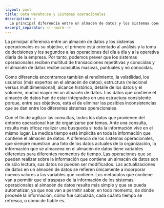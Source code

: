 ```yaml
---
layout: post
title: Data warehouse y Sistemas operacionales
description: >
  La principal diferencia entre un almacén de datos y los sistemas operacionales es su objetivo, el primero está orientado al análisis y la toma de decisiones y los segundos a las operaciones del día a día y a la operativa diaria de la empresa.
excerpt_separator: <!--more-->
---
```


La principal diferencia entre un almacén de datos y los sistemas operacionales es su objetivo, el primero está orientado al análisis y la toma de decisiones y los segundos a las operaciones del día a día y a la operativa diaria de la empresa. Por tanto, podemos prever que los sistemas operacionales reciben multitud de transacciones repetitivas y conocidas y el almacén de datos recibe consultas masivas, puntuales y no conocidas. 

Como diferencia encontramos también el rendimiento, la volatilidad, los usuarios (más expertos en el almacén de datos), estructura (relacional versus multidimensional), alcance histórico, detalle de los datos y el volumen, mucho mayor en un almacén de datos. Los datos que contiene el almacén de datos han de estar integrados en una estructura consistente porque, entre sus objetivos, está el de eliminar las posibles inconsistencias que se dan entre los diferentes sistemas operacionales. 

Con el fin de agilizar las consultas, todos los datos que provienen del entorno operacional han de organizarse por temas. Ante una consulta, resulta más eficaz realizar una búsqueda si toda la información vive en el mismo lugar. La medida tiempo está implícita en toda la información que contiene el almacén de datos. A diferencia de los sistemas operacionales, que siempre muestran una foto de los datos actuales de la organización, la información que se almacena en el almacén de datos tiene variables diferentes para diferentes momentos de tiempo. Las operaciones que se pueden realizar sobre la información que contiene un almacén de datos son de sólo lectura, sus datos no pueden ser modificados. Las actualizaciones de datos en un almacén de datos se refieren únicamente a incorporar nuevos valores a las variables que contiene. Los metadatos que contiene van a permitir que el traspaso de la información de los sistemas operacionales al almacén de datos resulte más simple y que se pueda automatizar, ya que nos van a permitir saber, en todo momento, de dónde procede la información, cómo fue calculada, cada cuánto tiempo se refresca, o cómo de fiable es.


[docs]: ../../docs/README.md

